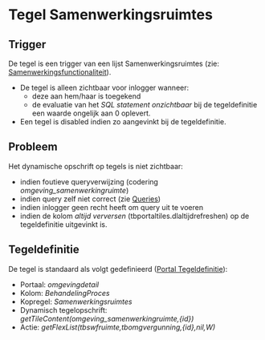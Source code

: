 # Tegel Samenwerkingsruimtes

## Trigger

De tegel is een trigger van een lijst Samenwerkingsruimtes (zie: [Samenwerkingsfunctionaliteit](/docs/instellen_inrichten/samenwerkingsfunctionaliteit.md)).

  - De tegel is alleen zichtbaar voor inlogger wanneer:
    - deze aan hem/haar is toegekend
    - de evaluatie van het *SQL statement onzichtbaar* bij de tegeldefinitie een waarde ongelijk aan 0 oplevert.
  - Een tegel is disabled indien zo aangevinkt bij de tegeldefinitie.

## Probleem

Het dynamische opschrift op tegels is niet zichtbaar:

  - indien foutieve queryverwijzing (codering *omgeving_samenwerkingruimte*)
  - indien query zelf niet correct (zie [Queries](/docs/instellen_inrichten/queries.md))
  - indien inlogger geen recht heeft om query uit te voeren
  - indien de kolom *altijd verversen* (tbportaltiles.dlaltijdrefreshen) op de tegeldefinitie uitgevinkt is.

## Tegeldefinitie

De tegel is standaard als volgt gedefinieerd ([Portal Tegeldefinitie](/docs/instellen_inrichten/portaldefinitie/portal_tegel.md)):

  - Portaal: *omgevingdetail*
  - Kolom: *BehandelingProces*
  - Kopregel: *Samenwerkingsruimtes*
  - Dynamisch tegelopschrift: *getTileContent(omgeving_samenwerkingruimte,{id})*
  - Actie: *getFlexList(tbswfruimte,tbomgvergunning,{id},nil,W)*

